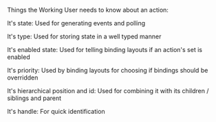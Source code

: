 Things the Working User needs to know about an action:

It's state: Used for generating events and polling

It's type: Used for storing state in a well typed manner

It's enabled state: Used for telling binding layouts if an action's set is enabled

It's priority: Used by binding layouts for choosing if bindings should be overridden

It's hierarchical position and id: Used for combining it with its children / siblings and parent

It's handle: For quick identification